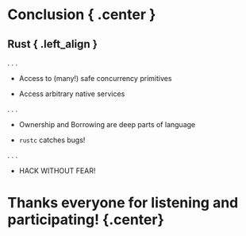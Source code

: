 # Conclusion { .center }

## Rust { .left_align }

. . .

  * Access to (many!) safe concurrency primitives

  * Access arbitrary native services

. . .

  * Ownership and Borrowing are deep parts of language

  * `rustc` catches bugs!

. . .

  * HACK WITHOUT FEAR!

# Thanks everyone for listening and participating! {.center}
